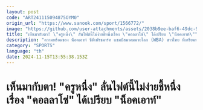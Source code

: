 ```yaml
---
layout: post
code: "ART241115094875OYM0"
origin_url: "https://www.sanook.com/sport/1566772/"
image: "https://github.com/user-attachments/assets/2038b9ee-baf6-49dc-9ac1-5a78dd873edb"
title: "เห็นมากับตา! \"ครูหนึ่ง\" ลั่นไฟต์นี้ไม่ง่ายชี้หนึ่งเรื่อง \"คอลลาโซ่\" ได้เปรียบ \"น็อคเอาท์\""
description: "ความพร้อมของ น็อคเอาท์ ซีพีเฟรชมาร์ท แชมป์สมาคมมวยโลก (WBA) ชาวไทย ที่เตรียมทำศึกล้มแชมป์กับ ออสการ์ คอลลาโซ่ แชมป์องค์กรมวยโลก (WBO) จากเปอร์โตริโก ในศึก\"ลาติโน ไนท์\" (Latino Night) ที่กรุงริยาด ประเทศซาอุดีอาระเบีย"
category: "SPORTS"
language: "th"
date: 2024-11-15T13:55:38.153Z
---
```


# เห็นมากับตา! "ครูหนึ่ง" ลั่นไฟต์นี้ไม่ง่ายชี้หนึ่งเรื่อง "คอลลาโซ่" ได้เปรียบ "น็อคเอาท์"